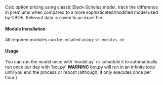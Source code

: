 Calc option pricing using classic Black-Scholes model, track the difference in premiums when compared to a more sophisticated/modified model used by
CBOE. Relevant data is saved to an excel file.

#### Module Installation
All required modules can be installed using:
`
sh modules.sh
`

#### Usage
You can run the model once with 'model.py' or schedule it to automatically run once per day with 'bot.py'
**__WARNING__** bot.py will run in an infinite loop until you end the process or reboot (although, it only executes once per hour.) 
